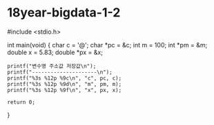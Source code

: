 # 18year-bigdata-1-2
#include <stdio.h>

int main(void) {
	char c = '@';
	char *pc = &c;
	int m = 100;
	int *pm = &m;
	double x = 5.83;
	double *px = &x;

	printf("변수명 주소값 저장값\n");
	printf("---------------------\n");
	printf("%3s %12p %9c\n", "c", pc, c);
	printf("%3s %12p %9d\n", "m", pm, m);
	printf("%3s %12p %9f\n", "x", px, x);

	return 0;
}

